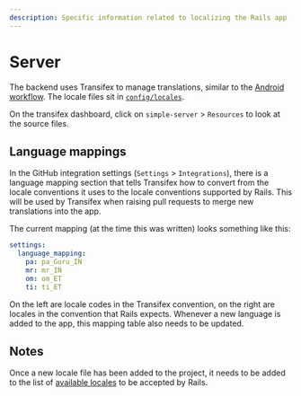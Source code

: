 ```yaml
---
description: Specific information related to localizing the Rails app
---
```


# Server

The backend uses Transifex to manage translations, similar to the [Android workflow](android.md). The locale files sit in [`config/locales`](https://github.com/simpledotorg/simple-server/tree/master/config/locales).

On the transifex dashboard, click on `simple-server` &gt; `Resources` to look at the source files.

## Language mappings

In the GitHub integration settings \(`Settings` &gt; `Integrations`\), there is a language mapping section that tells Transifex how to convert from the locale conventions it uses to the locale conventions supported by Rails. This will be used by Transifex when raising pull requests to merge new translations into the app.

The current mapping \(at the time this was written\) looks something like this:

```yaml
settings:
  language_mapping:
    pa: pa_Guru_IN
    mr: mr_IN
    om: om_ET
    ti: ti_ET
```

On the left are locale codes in the Transifex convention, on the right are locales in the convention that Rails expects. Whenever a new language is added to the app, this mapping table also needs to be updated.

## Notes

Once a new locale file has been added to the project, it needs to be added to the list of [available locales](https://github.com/simpledotorg/simple-server/blob/9894516eec914397569af15b9964ec9bb1f20879/config/application.rb#L37) to be accepted by Rails.

